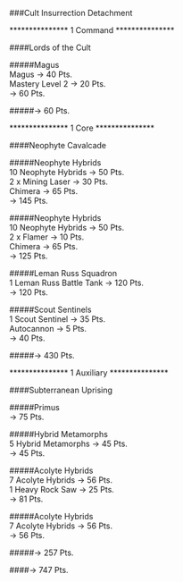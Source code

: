 ###Cult Insurrection Detachment  

*************** 1 Command ***************  

####Lords of the Cult

#####Magus  
Magus -> 40 Pts.  
Mastery Level 2 -> 20 Pts.  
-> 60 Pts.

#####-> 60 Pts.  

*************** 1 Core ***************  

####Neophyte Cavalcade

#####Neophyte Hybrids  
10 Neophyte Hybrids -> 50 Pts.  
2 x Mining Laser -> 30 Pts.  
Chimera -> 65 Pts.  
-> 145 Pts.  

#####Neophyte Hybrids  
10 Neophyte Hybrids -> 50 Pts.  
2 x Flamer -> 10 Pts.  
Chimera -> 65 Pts.  
-> 125 Pts.  

#####Leman Russ Squadron  
1 Leman Russ Battle Tank -> 120 Pts.  
-> 120 Pts.  

#####Scout Sentinels  
1 Scout Sentinel -> 35 Pts.  
Autocannon -> 5 Pts.  
-> 40 Pts.  

#####-> 430 Pts.  

*************** 1 Auxiliary ***************  

####Subterranean Uprising  

#####Primus  
-> 75 Pts.  

#####Hybrid Metamorphs  
5 Hybrid Metamorphs -> 45 Pts.  
-> 45 Pts.  

#####Acolyte Hybrids  
7 Acolyte Hybrids -> 56 Pts.  
1 Heavy Rock Saw -> 25 Pts.  
-> 81 Pts.  

#####Acolyte Hybrids  
7 Acolyte Hybrids -> 56 Pts.  
-> 56 Pts.  

#####-> 257 Pts.  

####-> 747 Pts.
